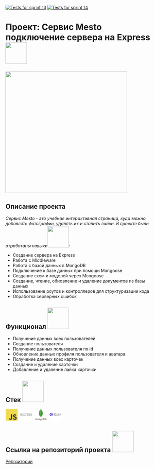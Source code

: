 [![Tests for sprint 13](https://github.com/MariiaGudkova/express-mesto-gha/actions/workflows/tests-13-sprint.yml/badge.svg)](https://github.com/MariiaGudkova/express-mesto-gha/actions/workflows/tests-13-sprint.yml) 
[![Tests for sprint 14](https://github.com/MariiaGudkova/express-mesto-gha/actions/workflows/tests-14-sprint.yml/badge.svg)](https://github.com/MariiaGudkova/express-mesto-gha/actions/workflows/tests-14-sprint.yml)

# **Проект: Сервис Mesto подключение сервера на Express** <img src="https://media.giphy.com/media/kp8xp7w2CsLSJ1i1M9/giphy.gif" width="70" height="70">


<img src="https://media.giphy.com/media/DZR39sOOQWP8A7UoVs/giphy.gif" width="400" height="400">

## **Описание проекта**

_Сервис Mesto - это учебная интерактивная страница, куда можно добавлять фотографии, удалять их и ставить лайки._
_В проекте были отработаны навыки<img src="https://media.giphy.com/media/YO0zXMgEF0QwxUoa7E/giphy.gif" width="70" height="70">:_

- Создание сервера на Express
- Работа с Middleware
- Работа с базой данных в MongoDB
- Подключение к базе данных при помощи Mongoose
- Создание схем и моделей через Mongoose
- Создание, чтение, обновление и удаление документов из базы данных
- Использование роутов и контроллеров для структуризации кода
- Обработка серверных ошибок

## **Функционал** <img src="https://media.giphy.com/media/z0dQcTi6EouwjKol5D/giphy.gif" width="70" height="70">

- Получение данных всех пользователей
- Создание пользователя
- Получение данных пользователя по id
- Обновление данных профиля пользователя и аватара
- Получение данных всех карточек
- Создание и удаление карточки
- Добавление и удаление лайка карточки

## **Стек** <img src="https://media.giphy.com/media/3cwLpdCalQrML78gbe/giphy.gif" width="70" height="70">
<div>
<img src="https://raw.githubusercontent.com/devicons/devicon/1119b9f84c0290e0f0b38982099a2bd027a48bf1/icons/javascript/javascript-original.svg" width="40" height="40">&nbsp;
<img src="https://raw.githubusercontent.com/devicons/devicon/1119b9f84c0290e0f0b38982099a2bd027a48bf1/icons/express/express-original-wordmark.svg" width="40" height="40">&nbsp;
<img src="https://raw.githubusercontent.com/devicons/devicon/1119b9f84c0290e0f0b38982099a2bd027a48bf1/icons/mongodb/mongodb-original-wordmark.svg" width="40" height="40">&nbsp;
<img src="https://raw.githubusercontent.com/devicons/devicon/1119b9f84c0290e0f0b38982099a2bd027a48bf1/icons/eslint/eslint-original-wordmark.svg" width="40" height="40">&nbsp;
</div>

## **Ссылка на репозиторий проекта** <img src="https://media.giphy.com/media/u9VeFrnDjK1jrA6Br4/giphy.gif" width="70" height="70">
<a href ="https://github.com/MariiaGudkova/express-mesto-gha">Репозиторий</a>





